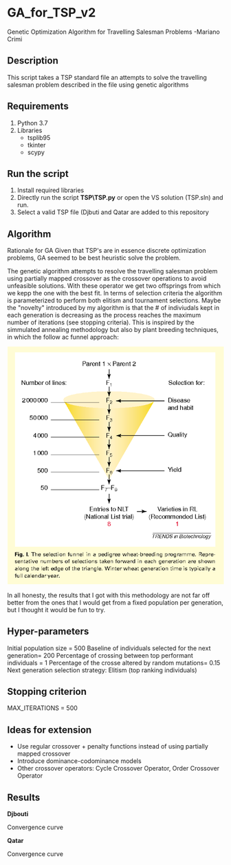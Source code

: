 # GA_for_TSP_v2
Genetic Optimization Algorithm for Travelling Salesman Problems
-Mariano Crimi

## Description
This script takes a TSP standard file an attempts to solve the travelling salesman problem described in the file using genetic algorithms

## Requirements
1. Python 3.7
2. Libraries
   - tsplib95
   - tkinter
   - scypy

## Run the script
1) Install required libraries
2) Directly run the script **TSP\TSP.py** or open the VS solution (TSP.sln) and run.
3) Select a valid TSP file (Djbuti and Qatar are added to this repository

## Algorithm
Rationale for GA
Given that TSP's are in essence discrete optimization problems, GA seemed to be best heuristic solve the problem.  

The genetic algorithm attempts to resolve the travelling salesman problem using partially mapped crossover as the crossover operations to avoid unfeasible solutions. With these operator we get two offsprings from which we kepp the one with the best fit. In terms of selection criteria the algorithm is parameterized to perform both elitism and tournament selections. 
Maybe the "novelty" introduced by my algorithm is that the # of indiviudals kept in each generation is decreasing as the process reaches the maximum number of iterations (see stopping criteria). This is inspired by the simmulated annealing methodology but also by plant breeding techniques, in which the follow ac funnel approach:

![Plant Breeding Strategy](https://github.com/mcrimi/GA_for_TSP_v2/blob/master/plant_breeding.png?raw=true)

In all honesty, the results that I got with this methodology are not far off better from the ones that I would get from a fixed population per generation, but I thought it would be fun to try.


## Hyper-parameters
Initial population size = 500
Baseline of individuals selected for the next generation=  200
Percentage of crossing between top performant individuals = 1
Percentage of the crosse altered by random mutations= 0.15
Next generation selection strategy: Elitism (top ranking individuals)

## Stopping criterion
MAX_ITERATIONS = 500


## Ideas for extension
- Use regular crossover + penalty functions instead of using partially mapped crossover
- Introduce dominance-codominance models
- Other crossover operators: Cycle Crossover Operator, Order Crossover Operator


## Results

**Djbouti**

Convergence curve

**Qatar**

Convergence curve


